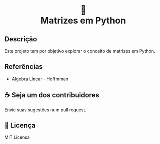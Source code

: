<h1 align="center">
📄<br>Matrizes em Python
</h1>

## Descrição

Este projeto tem por objetivo explorar o conceito de matrizes em Python.

## Referências

- Algebra Linear - Hoffmman

## ☕ Seja um dos contribuidores

Envie suas sugestões num pull request.

## 🍜 Licença

MIT Licensa
